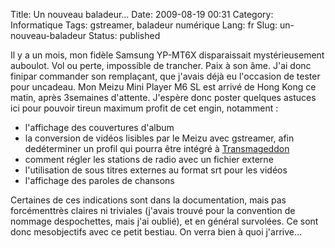 Title: Un nouveau baladeur...
Date: 2009-08-19 00:31
Category: Informatique
Tags: gstreamer, baladeur numérique
Lang: fr
Slug: un-nouveau-baladeur
Status: published

Il y a un mois, mon fidèle Samsung YP-MT6X disparaissait mystérieusement auboulot. Vol ou perte, impossible de trancher. Paix à son âme. J'ai donc finipar commander son remplaçant, que j'avais déjà eu l'occasion de tester pour uncadeau. Mon Meizu Mini Player M6 SL est arrivé de Hong Kong ce matin, après 3semaines d'attente. J'espère donc poster quelques astuces ici pour pouvoir tireun maximum profit de cet engin, notamment :

-   l'affichage des couvertures d'album
-   la conversion de vidéos lisibles par le Meizu avec gstreamer, afin dedéterminer un profil qui pourra être intégré à [Transmageddon](http://www.linuxrising.org/transmageddon/)
-   comment régler les stations de radio avec un fichier externe
-   l'utilisation de sous titres externes au format srt pour les vidéos
-   l'affichage des paroles de chansons

Certaines de ces indications sont dans la documentation, mais pas forcémenttrès claires ni triviales (j'avais trouvé pour la convention de nommage despochettes, mais j'ai oublié), et en général survolées. Ce sont donc mesobjectifs avec ce petit bestiau. On verra bien à quoi j'arrive...
